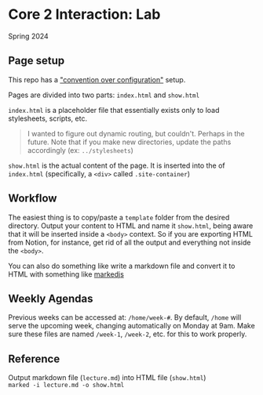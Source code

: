 # Core 2 Interaction: Lab

Spring 2024

## Page setup

This repo has a ["convention over configuration"](https://en.wikipedia.org/wiki/Convention_over_configuration) setup. 

Pages are divided into two parts: `index.html` and `show.html`

`index.html` is a placeholder file that essentially exists only to load stylesheets, scripts, etc.
> I wanted to figure out dynamic routing, but couldn't. Perhaps in the future. Note that if you make new directories, update the paths accordingly (ex: `../stylesheets`)

`show.html` is the actual content of the page. It is inserted into the <body> of `index.html` (specifically, a `<div>` called `.site-container`)

## Workflow

The easiest thing is to copy/paste a `template` folder from the desired directory. Output your content to HTML and name it `show.html`, being aware that it will be inserted inside a `<body>` context. So if you are exporting HTML from Notion, for instance, get rid of all the <head> output and everything not inside the `<body>`.

You can also do something like write a markdown file and convert it to HTML with something like [markedjs](https://marked.js.org/)

## Weekly Agendas

Previous weeks can be accessed at: `/home/week-#`. By default, `/home` will serve the upcoming week, changing automatically on Monday at 9am. Make sure these files are named `/week-1`, `/week-2`, etc. for this to work properly.

## Reference

Output markdown file (`lecture.md`) into HTML file (`show.html`) \
`marked -i lecture.md -o show.html`
